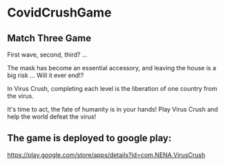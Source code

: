 # CovidCrushGame
## Match Three Game

First wave, second, third? ...

The mask has become an essential accessory, and leaving the house is a big risk ...
Will it ever end!?

In Virus Crush, completing each level is the liberation of one country from the virus.

It's time to act, the fate of humanity is in your hands!
Play Virus Crush and help the world defeat the virus!

## The game is deployed to google play:
https://play.google.com/store/apps/details?id=com.NENA.VirusCrush
